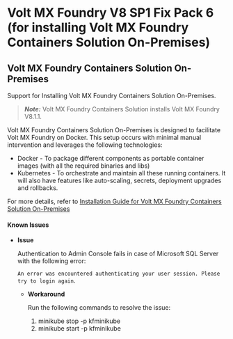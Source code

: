                           

Volt MX  Foundry V8 SP1 Fix Pack 6 (for installing Volt MX Foundry Containers Solution On-Premises)
==========================================================================================

Volt MX  Foundry Containers Solution On-Premises
-------------------------------------------

Support for Installing Volt MX Foundry Containers Solution On-Premises.

> **_Note:_** Volt MX Foundry Containers Solution installs Volt MX Foundry V8.1.1.

Volt MX  Foundry Containers Solution On-Premises is designed to facilitate Volt MX Foundry on Docker. This setup occurs with minimal manual intervention and leverages the following technologies:

*   Docker - To package different components as portable container images (with all the required binaries and libs)
*   Kubernetes - To orchestrate and maintain all these running containers. It will also have features like auto-scaling, secrets, deployment upgrades and rollbacks.

For more details, refer to [Installation Guide for Volt MX Foundry Containers Solution On-Premises](../../../../Foundry/voltmxfoundry_containers_solution_on-prem/Content/Introduction.md)

#### Known Issues

*   **Issue**
    
    Authentication to Admin Console fails in case of Microsoft SQL Server with the following error:
    
    `An error was encountered authenticating your user session. Please try to login again`.
    
    *   **Workaround**
        
        Run the following commands to resolve the issue:
        
        1.  minikube stop -p kfminikube
        2.  minikube start -p kfminikube
